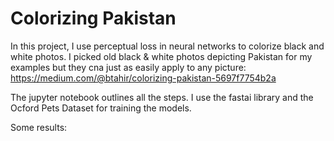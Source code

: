 # Colorizing Pakistan

In this project, I use perceptual loss in neural networks to colorize black and white photos. I picked old black & white photos depicting Pakistan for my examples but they cna just as easily apply to any picture: https://medium.com/@btahir/colorizing-pakistan-5697f7754b2a

The jupyter notebook outlines all the steps. I use the fastai library and the Ocford Pets Dataset for training the models. 

Some results:
